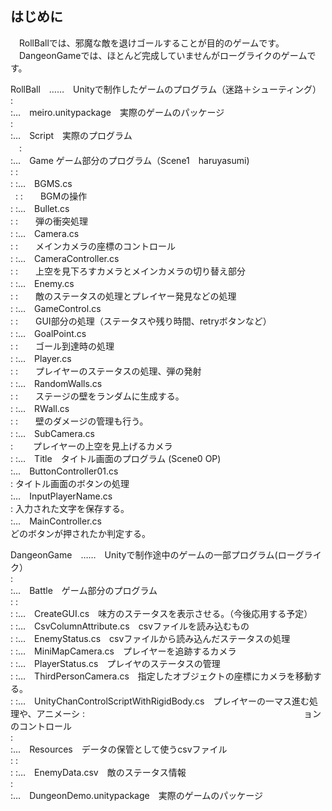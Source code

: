 ## はじめに

　RollBallでは、邪魔な敵を退けゴールすることが目的のゲームです。  
　DangeonGameでは、ほとんど完成していませんがローグライクのゲームです。  

RollBall　……　Unityで制作したゲームのプログラム（迷路＋シューティング）  
 :  
 :…　meiro.unitypackage　実際のゲームのパッケージ  
 :  
 :…　Script　実際のプログラム  
 　:  
   :…　Game ゲーム部分のプログラム（Scene1　haruyasumi)  
   : :  
   : :…　BGMS.cs  
   : :　　BGMの操作  
   : :…　Bullet.cs  
   : :　　弾の衝突処理  
   : :…　Camera.cs  
   : :　　メインカメラの座標のコントロール  
   : :…　CameraController.cs  
   : :　　上空を見下ろすカメラとメインカメラの切り替え部分  
   : :…　Enemy.cs  
   : :　　敵のステータスの処理とプレイヤー発見などの処理  
   : :…　GameControl.cs  
   : :　　GUI部分の処理（ステータスや残り時間、retryボタンなど）  
   : :…　GoalPoint.cs  
   : :　　ゴール到達時の処理  
   : :…　Player.cs  
   : :　　プレイヤーのステータスの処理、弾の発射  
   : :…　RandomWalls.cs  
   : :　　ステージの壁をランダムに生成する。  
   : :…　RWall.cs  
   : :　　壁のダメージの管理も行う。  
   : :…　SubCamera.cs  
   :  　　プレイヤーの上空を見上げるカメラ  
   :
   :…　Title　タイトル画面のプログラム (Scene0 OP)  
     :…　ButtonController01.cs  
     :     タイトル画面のボタンの処理  
     :…　InputPlayerName.cs  
     :     入力された文字を保存する。  
     :…　MainController.cs  
           どのボタンが押されたか判定する。  




DangeonGame　……　Unityで制作途中のゲームの一部プログラム(ローグライク）  
 :  
 :…　Battle　ゲーム部分のプログラム  
 :     :  
 :     :…　CreateGUI.cs　味方のステータスを表示させる。（今後応用する予定）  
 :     :…　CsvColumnAttribute.cs　csvファイルを読み込むもの  
 :     :…　EnemyStatus.cs　csvファイルから読み込んだステータスの処理  
 :     :…　MiniMapCamera.cs　プレイヤーを追跡するカメラ  
 :     :…　PlayerStatus.cs　プレイヤのステータスの管理  
 :     :…　ThirdPersonCamera.cs　指定したオブジェクトの座標にカメラを移動する。  
 :     :…　UnityChanControlScriptWithRigidBody.cs　プレイヤーの一マス進む処理や、アニメーシ  :　　　　　　　　　　　　　　　　　　　　　　　　　ョンのコントロール  
 :  
 :…　Resources　データの保管として使うcsvファイル  
 :     :  
 :     :…　EnemyData.csv　敵のステータス情報  
 :  
 :…　DungeonDemo.unitypackage　実際のゲームのパッケージ  
 


